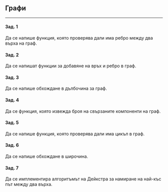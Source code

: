## Графи

---

#### Зад. 1
Да се напише функция, която проверява дали има ребро между два върха на граф.

#### Зад. 2  
Да се напишaт функции за добавяне на връх и ребро в граф.

#### Зад. 3
Да се напише обхождане в дълбочина за граф.

#### Зад. 4
Да се функция, която извежда броя на свързаните компоненти на граф.

#### Зад. 5
Да се напише функция, която проверява дали има цикъл в граф.

#### Зад. 6
Да се напише обхождане в широчина.

#### Зад. 7
Да се имплементира алгоритъмът на Дейкстра за намиране на най-къс път между два върха.